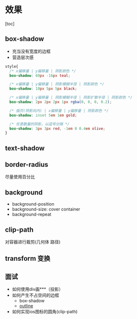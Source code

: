 # 效果

[toc]

## box-shadow

- 充当没有宽度的边框
- 营造层次感

```css
style{
  /* x偏移量 | y偏移量 | 阴影颜色 */
  box-shadow: 60px -16px teal;

  /* x偏移量 | y偏移量 | 阴影模糊半径 | 阴影颜色 */
  box-shadow: 10px 5px 5px black;

  /* x偏移量 | y偏移量 | 阴影模糊半径 | 阴影扩散半径 | 阴影颜色 */
  box-shadow: 2px 2px 2px 1px rgba(0, 0, 0, 0.2);

  /* 插页(阴影向内) | x偏移量 | y偏移量 | 阴影颜色 */
  box-shadow: inset 5em 1em gold;

  /* 任意数量的阴影，以逗号分隔 */
  box-shadow: 3px 3px red, -1em 0 0.4em olive;
}
```

## text-shadow

## border-radius

尽量使用百分比

## background

- background-position
- background-size: cover container
- background-repeat

## clip-path

对容器进行裁剪(几何体 路径)

## transform 变换

## 面试

- 如何使用div画***（投影）
- 如何产生不占空间的边框
  - box-shadow
  - [outline](https://developer.mozilla.org/zh-CN/docs/Web/CSS/outline)
- 如何实现ios图标的圆角(clip-path)
